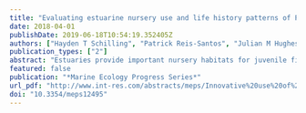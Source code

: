 ```yaml
---
title: "Evaluating estuarine nursery use and life history patterns of Pomatomus saltatrix in eastern Australia"
date: 2018-04-01
publishDate: 2019-06-18T10:54:19.352405Z
authors: ["Hayden T Schilling", "Patrick Reis-Santos", "Julian M Hughes", "James A Smith", "Jason D Everett", "John Stewart", "Bronwyn M Gillanders", "Iain M Suthers"]
publication_types: ["2"]
abstract: "Estuaries provide important nursery habitats for juvenile fish, but many species move between estuarine and coastal habitats throughout their life. We used otolith chemistry to evaluate the use of estuaries and the coastal marine environment by juvenile Pomatomus saltatrix in eastern Australia. Otolith chemical signatures of juveniles from 12 estuaries, spanning 10° of latitude, were characterised using laser ablation-inductively coupled plasma-mass spectrometry. Based upon multivariate otolith elemental signatures, fish collected from most estuaries could not be successfully discriminated from one another. This was attributed to the varying influence of marine water on otolith elemental composition in fish from all estuaries. Using a reduced number of estuarine groups, the multivariate juvenile otolith elemental signatures and univariate Sr:Ca ratio suggest that between 24 and 52% of adult P. saltatrix had a juvenile period influenced by the marine environment. Elemental profiles across adult (age-1) otoliths highlighted a variety of life history patterns, not all consistent with a juvenile estuarine phase. Furthermore, the presence of age-0 juveniles in coastal waters was confirmed from historical length-frequency data from coastal trawls. Combining multiple lines of evidence suggests considerable plasticity in juvenile life history for P. saltatrix in eastern Australia through their utilisation of both estuarine and coastal nurseries. Knowledge of juvenile life history is important for the management of coastal species of commercial and recreational importance such as P. saltatrix."
featured: false
publication: "*Marine Ecology Progress Series*"
url_pdf: "http://www.int-res.com/abstracts/meps/Innovative%20use%20of%20sclerochronology%20in%20marine%20resource%20management/av7"
doi: "10.3354/meps12495"
---
```


